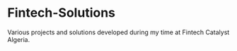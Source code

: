 # Fintech-Solutions
Various projects and solutions developed during my time at Fintech Catalyst Algeria.
